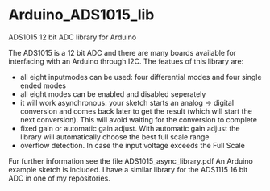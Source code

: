 # Arduino_ADS1015_lib
ADS1015 12 bit ADC library for Arduino

The ADS1015 is a 12 bit ADC and there are many boards available for interfacing with an Arduino through I2C.
The featues of this library are:
- all eight inputmodes can be used: four differential modes and four single ended modes
- all eight modes can be enabled and disabled seperately
- it will work asynchronous: your sketch starts an analog -> digital conversion and comes back later to get the result (which will start the next conversion). This will avoid waiting for the conversion to complete
- fixed gain or automatic gain adjust. With automatic gain adjust the library will automatically choose the best full scale range
- overflow detection. In case the input voltage exceeds the Full Scale

Fur further information see the file ADS1015_async_library.pdf
An Arduino example sketch is included.
I have a similar library for the ADS1115 16 bit ADC in one of my repositories.
